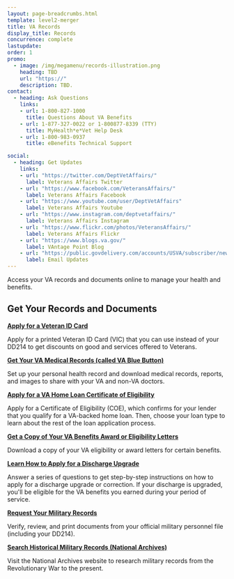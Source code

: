 ```yaml
---
layout: page-breadcrumbs.html
template: level2-merger
title: VA Records
display_title: Records
concurrence: complete
lastupdate:
order: 1
promo:
  - image: /img/megamenu/records-illustration.png
    heading: TBD
    url: "https://"
    description: TBD.
contact:
  - heading: Ask Questions
    links:
    - url: 1-800-827-1000 
      title: Questions About VA Benefits
    - url: 1-877-327-0022 or 1-800877-8339 (TTY) 
      title: MyHealth*e*Vet Help Desk
    - url: 1-800-983-0937
      title: eBenefits Technical Support

social:
  - heading: Get Updates
    links:
    - url: "https://twitter.com/DeptVetAffairs/"
      label: Veterans Affairs Twitter
    - url: "https://www.facebook.com/VeteransAffairs/"
      label: Veterans Affairs Facebook
    - url: "https://www.youtube.com/user/DeptVetAffairs"
      label: Veterans Affairs Youtube
    - url: "https://www.instagram.com/deptvetaffairs/"
      label: Veterans Affairs Instagram
    - url: "https://www.flickr.com/photos/VeteransAffairs/"
      label: Veterans Affairs Flickr
    - url: "https://www.blogs.va.gov/"
      label: VAntage Point Blog
    - url: "https://public.govdelivery.com/accounts/USVA/subscriber/new"
      label: Email Updates
---
```


<p class="va-introtext">
Access your VA records and documents online to manage your health and benefits.
</p>

<section id="get" class="merger-majorlinks">

  <h2 class="highlight">Get Your Records and Documents</h2>

  <div class="link">
    <a href="https://www.vets.gov/veteran-id-card/"><b>Apply for a Veteran ID Card</b></a>
    <p>Apply for a printed Veteran ID Card (VIC) that you can use instead of your DD214 to get discounts on good and services offered to Veterans.</p>
  </div>

  <div class="link">
    <a href=""><b>Get Your VA Medical Records (called VA Blue Button)</b></a>
    <p>Set up your personal health record and download medical records, reports, and images to share with your VA and non-VA doctors.</p>
  </div>

  <div class="link">
    <a href="https://vets.gov/housing-assistance/home-loans/apply-for-certificate-of-eligibility/"><b>Apply for a VA Home Loan Certificate of Eligibility</b></a>
    <p>Apply for a Certificate of Eligibility (COE), which confirms for your lender that you qualify for a VA-backed home loan. Then, choose your loan type to learn about the rest of the loan application process.</p>
  </div>

  <div class="link">
    <a href="https://www.vets.gov/download-va-letters/"><b>Get a Copy of Your VA Benefits Award or Eligibility Letters</b></a>
    <p>Download a copy of your VA eligibility or award letters for certain benefits.</p>
  </div>

  <div class="link">
    <a href="https://www.vets.gov/discharge-upgrade-instructions/"><b>Learn How to Apply for a Discharge Upgrade</b></a>
    <p>Answer a series of questions to get step-by-step instructions on how to apply for a discharge upgrade or correction. If your discharge is upgraded, you'll be eligible for the VA benefits you earned during your period of service.</p>
  </div>

<div class="link">
    <a href="ebenefits.va.gov/ebenefits/about/feature?feature=military-personnel-file"><b>Request Your Military Records</b></a>
    <p>Verify, review, and print documents from your official military personnel file (including your DD214).</p>
  </div>

  <div class="link">
    <a href="https://www.archives.gov/"><b>Search Historical Military Records (National Archives)</b></a>
    <p>Visit the National Archives website to research military records from the Revolutionary War to the present.</p>
  </div>

</section>
